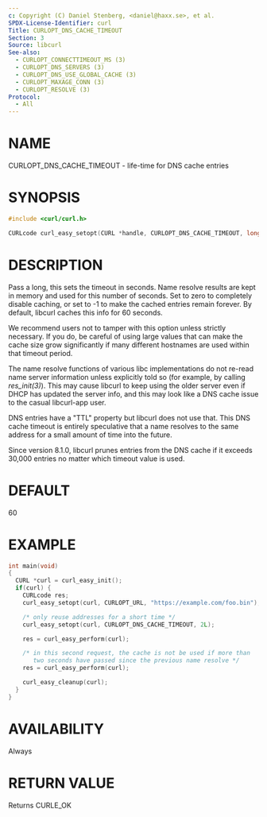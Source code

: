 ```yaml
---
c: Copyright (C) Daniel Stenberg, <daniel@haxx.se>, et al.
SPDX-License-Identifier: curl
Title: CURLOPT_DNS_CACHE_TIMEOUT
Section: 3
Source: libcurl
See-also:
  - CURLOPT_CONNECTTIMEOUT_MS (3)
  - CURLOPT_DNS_SERVERS (3)
  - CURLOPT_DNS_USE_GLOBAL_CACHE (3)
  - CURLOPT_MAXAGE_CONN (3)
  - CURLOPT_RESOLVE (3)
Protocol:
  - All
---
```


# NAME

CURLOPT_DNS_CACHE_TIMEOUT - life-time for DNS cache entries

# SYNOPSIS

~~~c
#include <curl/curl.h>

CURLcode curl_easy_setopt(CURL *handle, CURLOPT_DNS_CACHE_TIMEOUT, long age);
~~~

# DESCRIPTION

Pass a long, this sets the timeout in seconds. Name resolve results are kept
in memory and used for this number of seconds. Set to zero to completely
disable caching, or set to -1 to make the cached entries remain forever. By
default, libcurl caches this info for 60 seconds.

We recommend users not to tamper with this option unless strictly necessary.
If you do, be careful of using large values that can make the cache size grow
significantly if many different hostnames are used within that timeout period.

The name resolve functions of various libc implementations do not re-read name
server information unless explicitly told so (for example, by calling
*res_init(3)*). This may cause libcurl to keep using the older server even
if DHCP has updated the server info, and this may look like a DNS cache issue
to the casual libcurl-app user.

DNS entries have a "TTL" property but libcurl does not use that. This DNS
cache timeout is entirely speculative that a name resolves to the same address
for a small amount of time into the future.

Since version 8.1.0, libcurl prunes entries from the DNS cache if it exceeds
30,000 entries no matter which timeout value is used.

# DEFAULT

60

# EXAMPLE

~~~c
int main(void)
{
  CURL *curl = curl_easy_init();
  if(curl) {
    CURLcode res;
    curl_easy_setopt(curl, CURLOPT_URL, "https://example.com/foo.bin");

    /* only reuse addresses for a short time */
    curl_easy_setopt(curl, CURLOPT_DNS_CACHE_TIMEOUT, 2L);

    res = curl_easy_perform(curl);

    /* in this second request, the cache is not be used if more than
       two seconds have passed since the previous name resolve */
    res = curl_easy_perform(curl);

    curl_easy_cleanup(curl);
  }
}
~~~

# AVAILABILITY

Always

# RETURN VALUE

Returns CURLE_OK
